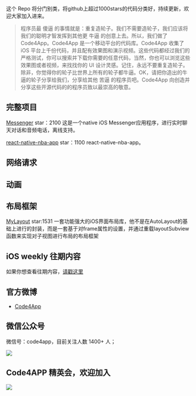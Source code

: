   [](http://www.code4app.com/static_laravel/images/code4app_logo_1102.png)


这个 Repo 将分门别类，将github上超过1000stars的代码分类好，持续更新，欢迎大家加入进来。


>程序员最 傻逼 的事情就是：重复造轮子。我们不需要造轮子，我们应该将我们的聪明才智发挥到其他更 牛逼 的创意上去。所以，我们做了 Code4App。Code4App 是一个移动平台的代码库。Code4App 收集了 iOS 平台上千份代码，并且配有效果图和演示视频。这些代码都经过我们的严格测试，你可以搜索并下载你需要的任意代码，当然，你也可以浏览这些效果图或者视频，来找找你的 UI 设计灵感。记住，永远不要重复造轮子。除非，你觉得你的轮子比世界上所有的轮子都牛逼。OK，请把你造出的牛逼的轮子分享给我们，分享给其他 苦逼 的程序员吧。Code4App 向创造并分享这些开源代码的的程序员致以最崇高的敬意。


## 完整项目

[Messenger](http://www.code4app.com/thread-11455-1-1.html) star：2100
这是一个native iOS Messenger应用程序，进行实时聊天对话和音频电话，离线支持。


[react-native-nba-app](http://www.code4app.com/thread-11223-1-1.html) star：1100
react-native-nba-app。

## 网络请求

## 动画

## 布局框架

[MyLayout](http://www.code4app.com/thread-7501-1-1.html) star:1531
一套功能强大的iOS界面布局库，他不是在AutoLayout的基础上进行的封装，而是一套基于对frame属性的设置，并通过重载layoutSubview函数来实现对子视图进行布局的布局框架



## iOS weekly 往期内容

如果你想查看往期内容，[请戳这里](http://www.code4app.com/forum.php?mod=viewthread&tid=10299&extra=page%3D1)

## 官方微博

  * [Code4App](http://weibo.com/code4app/)

## 微信公众号

微信号：code4app，目前关注人数 1400+ 人；

  ![](http://ww4.sinaimg.cn/mw690/6f5f9fe7gw1f8nk2qn0zjj2076076gm2.jpg)

## Code4APP 精英会，欢迎加入

  ![](http://ww1.sinaimg.cn/mw690/6f5f9fe7gw1f83kfr92wrj20ku0wtte2.jpg)


